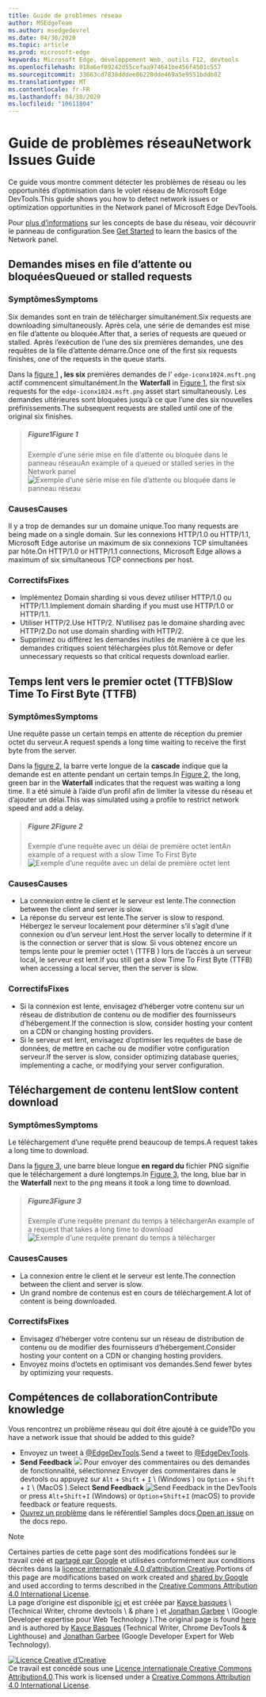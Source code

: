 ```yaml
---
title: Guide de problèmes réseau
author: MSEdgeTeam
ms.author: msedgedevrel
ms.date: 04/30/2020
ms.topic: article
ms.prod: microsoft-edge
keywords: Microsoft Edge, développement Web, outils F12, devtools
ms.openlocfilehash: 018a6ef89242d55cefaa974641be456f4501c557
ms.sourcegitcommit: 33663cd7838dddee86228dde469a5e9551bddb02
ms.translationtype: MT
ms.contentlocale: fr-FR
ms.lasthandoff: 04/30/2020
ms.locfileid: "10611804"
---
```

<!-- Copyright Kayce Basques and Jonathan Garbee

   Licensed under the Apache License, Version 2.0 (the "License");
   you may not use this file except in compliance with the License.
   You may obtain a copy of the License at

       https://www.apache.org/licenses/LICENSE-2.0

   Unless required by applicable law or agreed to in writing, software
   distributed under the License is distributed on an "AS IS" BASIS,
   WITHOUT WARRANTIES OR CONDITIONS OF ANY KIND, either express or implied.
   See the License for the specific language governing permissions and
   limitations under the License.  -->





# <span data-ttu-id="74f95-103">Guide de problèmes réseau</span><span class="sxs-lookup"><span data-stu-id="74f95-103">Network Issues Guide</span></span>   




<span data-ttu-id="74f95-104">Ce guide vous montre comment détecter les problèmes de réseau ou les opportunités d’optimisation dans le volet réseau de Microsoft Edge DevTools.</span><span class="sxs-lookup"><span data-stu-id="74f95-104">This guide shows you how to detect network issues or optimization opportunities in the Network panel of Microsoft Edge DevTools.</span></span>  

<span data-ttu-id="74f95-105">Pour [plus d’informations][NetworkPerformance] sur les concepts de base du réseau, voir découvrir le panneau de configuration.</span><span class="sxs-lookup"><span data-stu-id="74f95-105">See [Get Started][NetworkPerformance] to learn the basics of the Network panel.</span></span>  

## <span data-ttu-id="74f95-106">Demandes mises en file d’attente ou bloquées</span><span class="sxs-lookup"><span data-stu-id="74f95-106">Queued or stalled requests</span></span>   

### <span data-ttu-id="74f95-107">Symptômes</span><span class="sxs-lookup"><span data-stu-id="74f95-107">Symptoms</span></span>  

<span data-ttu-id="74f95-108">Six demandes sont en train de télécharger simultanément.</span><span class="sxs-lookup"><span data-stu-id="74f95-108">Six requests are downloading simultaneously.</span></span>  <span data-ttu-id="74f95-109">Après cela, une série de demandes est mise en file d’attente ou bloquée.</span><span class="sxs-lookup"><span data-stu-id="74f95-109">After that, a series of requests are queued or stalled.</span></span>  <span data-ttu-id="74f95-110">Après l’exécution de l’une des six premières demandes, une des requêtes de la file d’attente démarre.</span><span class="sxs-lookup"><span data-stu-id="74f95-110">Once one of the first six requests finishes, one of the requests in the queue starts.</span></span>  

<span data-ttu-id="74f95-111">Dans la [figure 1](#figure-1) **, les six** premières demandes de l' `edge-iconx1024.msft.png` actif commencent simultanément.</span><span class="sxs-lookup"><span data-stu-id="74f95-111">In the **Waterfall** in [Figure 1](#figure-1), the first six requests for the `edge-iconx1024.msft.png` asset start simultaneously.</span></span>  <span data-ttu-id="74f95-112">Les demandes ultérieures sont bloquées jusqu’à ce que l’une des six nouvelles préfinissements.</span><span class="sxs-lookup"><span data-stu-id="74f95-112">The subsequent requests are stalled until one of the original six finishes.</span></span>  

> ##### <span data-ttu-id="74f95-113">Figure1</span><span class="sxs-lookup"><span data-stu-id="74f95-113">Figure 1</span></span>  
> <span data-ttu-id="74f95-114">Exemple d’une série mise en file d’attente ou bloquée dans le panneau réseau</span><span class="sxs-lookup"><span data-stu-id="74f95-114">An example of a queued or stalled series in the Network panel</span></span>  
> ![Exemple d’une série mise en file d’attente ou bloquée dans le panneau réseau][ImageStalled]  

### <span data-ttu-id="74f95-116">Causes</span><span class="sxs-lookup"><span data-stu-id="74f95-116">Causes</span></span>  

<span data-ttu-id="74f95-117">Il y a trop de demandes sur un domaine unique.</span><span class="sxs-lookup"><span data-stu-id="74f95-117">Too many requests are being made on a single domain.</span></span>  <span data-ttu-id="74f95-118">Sur les connexions HTTP/1.0 ou HTTP/1.1, Microsoft Edge autorise un maximum de six connexions TCP simultanées par hôte.</span><span class="sxs-lookup"><span data-stu-id="74f95-118">On HTTP/1.0 or HTTP/1.1 connections, Microsoft Edge allows a maximum of six simultaneous TCP connections per host.</span></span>  

### <span data-ttu-id="74f95-119">Correctifs</span><span class="sxs-lookup"><span data-stu-id="74f95-119">Fixes</span></span>  

*   <span data-ttu-id="74f95-120">Implémentez Domain sharding si vous devez utiliser HTTP/1.0 ou HTTP/1.1.</span><span class="sxs-lookup"><span data-stu-id="74f95-120">Implement domain sharding if you must use HTTP/1.0 or HTTP/1.1.</span></span>  
*   <span data-ttu-id="74f95-121">Utiliser HTTP/2.</span><span class="sxs-lookup"><span data-stu-id="74f95-121">Use HTTP/2.</span></span>  <span data-ttu-id="74f95-122">N’utilisez pas le domaine sharding avec HTTP/2.</span><span class="sxs-lookup"><span data-stu-id="74f95-122">Do not use domain sharding with HTTP/2.</span></span>  
*   <span data-ttu-id="74f95-123">Supprimez ou différez les demandes inutiles de manière à ce que les demandes critiques soient téléchargées plus tôt.</span><span class="sxs-lookup"><span data-stu-id="74f95-123">Remove or defer unnecessary requests so that critical requests download earlier.</span></span>  

## <span data-ttu-id="74f95-124">Temps lent vers le premier octet (TTFB)</span><span class="sxs-lookup"><span data-stu-id="74f95-124">Slow Time To First Byte (TTFB)</span></span>   

### <span data-ttu-id="74f95-125">Symptômes</span><span class="sxs-lookup"><span data-stu-id="74f95-125">Symptoms</span></span>  

<span data-ttu-id="74f95-126">Une requête passe un certain temps en attente de réception du premier octet du serveur.</span><span class="sxs-lookup"><span data-stu-id="74f95-126">A request spends a long time waiting to receive the first byte from the server.</span></span>  

<span data-ttu-id="74f95-127">Dans la [figure 2](#figure-2), la barre verte longue de la **cascade** indique que la demande est en attente pendant un certain temps.</span><span class="sxs-lookup"><span data-stu-id="74f95-127">In [Figure 2](#figure-2), the long, green bar in the **Waterfall** indicates that the request was waiting a long time.</span></span>  <span data-ttu-id="74f95-128">Il a été simulé à l’aide d’un profil afin de limiter la vitesse du réseau et d’ajouter un délai.</span><span class="sxs-lookup"><span data-stu-id="74f95-128">This was simulated using a profile to restrict network speed and add a delay.</span></span>  

> ##### <span data-ttu-id="74f95-129">Figure 2</span><span class="sxs-lookup"><span data-stu-id="74f95-129">Figure 2</span></span>  
> <span data-ttu-id="74f95-130">Exemple d’une requête avec un délai de première octet lent</span><span class="sxs-lookup"><span data-stu-id="74f95-130">An example of a request with a slow Time To First Byte</span></span>  
> ![Exemple d’une requête avec un délai de première octet lent][ImageSlowTimeToFirstByte]  

### <span data-ttu-id="74f95-132">Causes</span><span class="sxs-lookup"><span data-stu-id="74f95-132">Causes</span></span>  

*   <span data-ttu-id="74f95-133">La connexion entre le client et le serveur est lente.</span><span class="sxs-lookup"><span data-stu-id="74f95-133">The connection between the client and server is slow.</span></span>  
*   <span data-ttu-id="74f95-134">La réponse du serveur est lente.</span><span class="sxs-lookup"><span data-stu-id="74f95-134">The server is slow to respond.</span></span>  <span data-ttu-id="74f95-135">Hébergez le serveur localement pour déterminer s’il s’agit d’une connexion ou d’un serveur lent.</span><span class="sxs-lookup"><span data-stu-id="74f95-135">Host the server locally to determine if it is the connection or server that is slow.</span></span>  <span data-ttu-id="74f95-136">Si vous obtenez encore un temps lente pour le premier octet \ (TTFB \) lors de l’accès à un serveur local, le serveur est lent.</span><span class="sxs-lookup"><span data-stu-id="74f95-136">If you still get a slow Time To First Byte \(TTFB\) when accessing a local server, then the server is slow.</span></span>  

### <span data-ttu-id="74f95-137">Correctifs</span><span class="sxs-lookup"><span data-stu-id="74f95-137">Fixes</span></span>  

*   <span data-ttu-id="74f95-138">Si la connexion est lente, envisagez d’héberger votre contenu sur un réseau de distribution de contenu ou de modifier des fournisseurs d’hébergement.</span><span class="sxs-lookup"><span data-stu-id="74f95-138">If the connection is slow, consider hosting your content on a CDN or changing hosting providers.</span></span>  
*   <span data-ttu-id="74f95-139">Si le serveur est lent, envisagez d’optimiser les requêtes de base de données, de mettre en cache ou de modifier votre configuration serveur.</span><span class="sxs-lookup"><span data-stu-id="74f95-139">If the server is slow, consider optimizing database queries, implementing a cache, or modifying your server configuration.</span></span>  

## <span data-ttu-id="74f95-140">Téléchargement de contenu lent</span><span class="sxs-lookup"><span data-stu-id="74f95-140">Slow content download</span></span>   

### <span data-ttu-id="74f95-141">Symptômes</span><span class="sxs-lookup"><span data-stu-id="74f95-141">Symptoms</span></span>  

<span data-ttu-id="74f95-142">Le téléchargement d’une requête prend beaucoup de temps.</span><span class="sxs-lookup"><span data-stu-id="74f95-142">A request takes a long time to download.</span></span>  

<span data-ttu-id="74f95-143">Dans la [figure 3](#figure-3), une barre bleue longue **en regard du** fichier PNG signifie que le téléchargement a duré longtemps.</span><span class="sxs-lookup"><span data-stu-id="74f95-143">In [Figure 3](#figure-3), the long, blue bar in the **Waterfall** next to the png means it took a long time to download.</span></span>  

> ##### <span data-ttu-id="74f95-144">Figure3</span><span class="sxs-lookup"><span data-stu-id="74f95-144">Figure 3</span></span>  
> <span data-ttu-id="74f95-145">Exemple d’une requête prenant du temps à télécharger</span><span class="sxs-lookup"><span data-stu-id="74f95-145">An example of a request that takes a long time to download</span></span>  
> ![Exemple d’une requête prenant du temps à télécharger][ImageSlowContentDownload]  

### <span data-ttu-id="74f95-147">Causes</span><span class="sxs-lookup"><span data-stu-id="74f95-147">Causes</span></span>  

*   <span data-ttu-id="74f95-148">La connexion entre le client et le serveur est lente.</span><span class="sxs-lookup"><span data-stu-id="74f95-148">The connection between the client and server is slow.</span></span>  
*   <span data-ttu-id="74f95-149">Un grand nombre de contenus est en cours de téléchargement.</span><span class="sxs-lookup"><span data-stu-id="74f95-149">A lot of content is being downloaded.</span></span>  

### <span data-ttu-id="74f95-150">Correctifs</span><span class="sxs-lookup"><span data-stu-id="74f95-150">Fixes</span></span>  

*   <span data-ttu-id="74f95-151">Envisagez d’héberger votre contenu sur un réseau de distribution de contenu ou de modifier des fournisseurs d’hébergement.</span><span class="sxs-lookup"><span data-stu-id="74f95-151">Consider hosting your content on a CDN or changing hosting providers.</span></span>  
*   <span data-ttu-id="74f95-152">Envoyez moins d’octets en optimisant vos demandes.</span><span class="sxs-lookup"><span data-stu-id="74f95-152">Send fewer bytes by optimizing your requests.</span></span>  

## <span data-ttu-id="74f95-153">Compétences de collaboration</span><span class="sxs-lookup"><span data-stu-id="74f95-153">Contribute knowledge</span></span>  

<span data-ttu-id="74f95-154">Vous rencontrez un problème réseau qui doit être ajouté à ce guide?</span><span class="sxs-lookup"><span data-stu-id="74f95-154">Do you have a network issue that should be added to this guide?</span></span>  

*   <span data-ttu-id="74f95-155">Envoyez un tweet à [@EdgeDevTools][MicrosoftEdgeTweet].</span><span class="sxs-lookup"><span data-stu-id="74f95-155">Send a tweet to [@EdgeDevTools][MicrosoftEdgeTweet].</span></span>  
*   <span data-ttu-id="74f95-156">**Send Feedback** ![ ][ImageSendFeedbackIcon] Pour envoyer des commentaires ou des demandes de fonctionnalité, sélectionnez Envoyer des commentaires dans le devtools ou appuyez sur `Alt` + `Shift` + `I` \ (Windows \) ou `Option` + `Shift` + `I` \ (MacOS \).</span><span class="sxs-lookup"><span data-stu-id="74f95-156">Select **Send Feedback** ![Send Feedback][ImageSendFeedbackIcon] in the DevTools or press `Alt`+`Shift`+`I` \(Windows\) or `Option`+`Shift`+`I` \(macOS\) to provide feedback or feature requests.</span></span>  
*   <span data-ttu-id="74f95-157">[Ouvrez un problème][WebFundamentalsIssue] dans le référentiel Samples docs.</span><span class="sxs-lookup"><span data-stu-id="74f95-157">[Open an issue][WebFundamentalsIssue] on the docs repo.</span></span>  

<!--   -->  



<!-- image links -->  

[ImageSendFeedbackIcon]: /microsoft-edge/devtools-guide-chromium/media/smile-icon.msft.png  

[ImageStalled]: /microsoft-edge/devtools-guide-chromium/media/network-network-disabled-cache-resources-queue.msft.png "Figure 1: exemple d’une série mise en file d’attente ou bloquée dans le panneau réseau"  
[ImageSlowTimeToFirstByte]: /microsoft-edge/devtools-guide-chromium/media/network-network-resources-using-dial-up-profile.msft.png "Figure 2: exemple de requête avec un délai de première octet lent"  
[ImageSlowContentDownload]: /microsoft-edge/devtools-guide-chromium/media/network-network-resources-edge-devtools.msft.png "Figure 3: exemple de requête dont le téléchargement prend du temps"  

<!-- links -->  

[NetworkPerformance]: /microsoft-edge/devtools-guide-chromium/network/index "Examiner l’activité réseau dans Microsoft Edge DevTools"  

[MicrosoftEdgeTweet]: https://twitter.com/intent/tweet?text=@EdgeDevTools%20[Network%20Issues%20Guide%20Suggestion]  

[WebFundamentalsIssue]: https://github.com/MicrosoftDocs/edge-developer/issues/new?title=%5BDevTools%20Network%20Issues%20Guide%20Suggestion%5D "Nouveau problème-MicrosoftDocs/Edge-développeur"  

> [!NOTE]
> <span data-ttu-id="74f95-163">Certaines parties de cette page sont des modifications fondées sur le travail créé et [partagé par Google][GoogleSitePolicies] et utilisées conformément aux conditions décrites dans la [licence internationale 4,0 d’attribution Creative][CCA4IL].</span><span class="sxs-lookup"><span data-stu-id="74f95-163">Portions of this page are modifications based on work created and [shared by Google][GoogleSitePolicies] and used according to terms described in the [Creative Commons Attribution 4.0 International License][CCA4IL].</span></span>  
> <span data-ttu-id="74f95-164">La page d’origine est disponible [ici](https://developers.google.com/web/tools/chrome-devtools/network/issues) et est créée par [Kayce basques][KayceBasques] \ (Technical Writer, chrome devtools \ & phare \) et [Jonathan Garbee][JonathanGarbee] \ (Google Developer expertise pour Web Technology \).</span><span class="sxs-lookup"><span data-stu-id="74f95-164">The original page is found [here](https://developers.google.com/web/tools/chrome-devtools/network/issues) and is authored by [Kayce Basques][KayceBasques] \(Technical Writer, Chrome DevTools \& Lighthouse\) and [Jonathan Garbee][JonathanGarbee] \(Google Developer Expert for Web Technology\).</span></span>  

[![Licence Creative d’Creative][CCby4Image]][CCA4IL]  
<span data-ttu-id="74f95-166">Ce travail est concédé sous une [Licence internationale Creative Commons Attribution4.0][CCA4IL].</span><span class="sxs-lookup"><span data-stu-id="74f95-166">This work is licensed under a [Creative Commons Attribution 4.0 International License][CCA4IL].</span></span>  

[CCA4IL]: https://creativecommons.org/licenses/by/4.0  
[CCby4Image]: https://i.creativecommons.org/l/by/4.0/88x31.png  
[GoogleSitePolicies]: https://developers.google.com/terms/site-policies  
[KayceBasques]: https://developers.google.com/web/resources/contributors/kaycebasques  
[JonathanGarbee]: https://developers.google.com/web/resources/contributors/jonathangarbee
